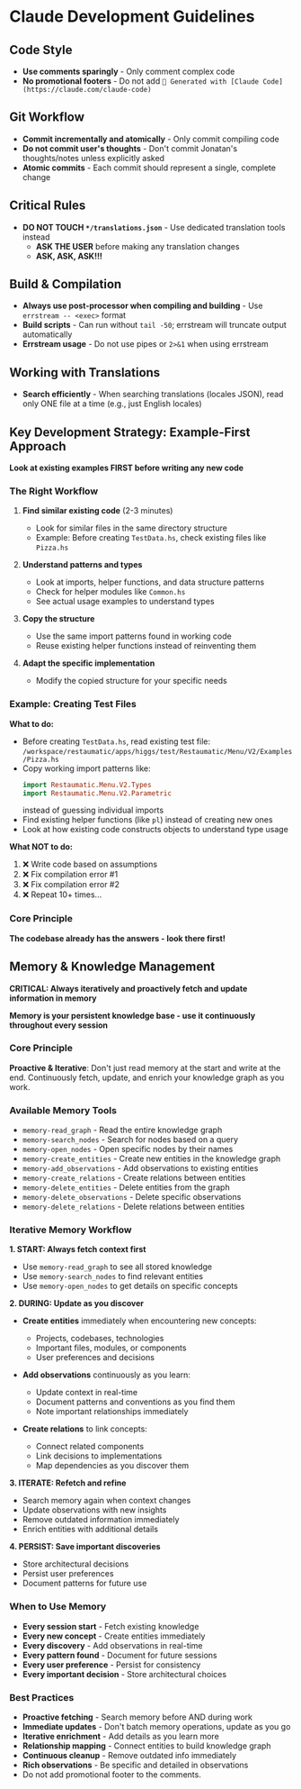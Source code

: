 # Claude Development Guidelines

## Code Style

- **Use comments sparingly** - Only comment complex code
- **No promotional footers** - Do not add `🤖 Generated with [Claude Code](https://claude.com/claude-code)`

## Git Workflow

- **Commit incrementally and atomically** - Only commit compiling code
- **Do not commit user's thoughts** - Don't commit Jonatan's thoughts/notes unless explicitly asked
- **Atomic commits** - Each commit should represent a single, complete change

## Critical Rules

- **DO NOT TOUCH `*/translations.json`** - Use dedicated translation tools instead
  - **ASK THE USER** before making any translation changes
  - **ASK, ASK, ASK!!!**

## Build & Compilation

- **Always use post-processor when compiling and building** - Use `errstream -- <exec>` format
- **Build scripts** - Can run without `tail -50`; errstream will truncate output automatically
- **Errstream usage** - Do not use pipes or `2>&1` when using errstream

## Working with Translations

- **Search efficiently** - When searching translations (locales JSON), read only ONE file at a time (e.g., just English locales)

## Key Development Strategy: Example-First Approach

**Look at existing examples FIRST before writing any new code**

### The Right Workflow

1. **Find similar existing code** (2-3 minutes)
   - Look for similar files in the same directory structure
   - Example: Before creating `TestData.hs`, check existing files like `Pizza.hs`
   
2. **Understand patterns and types**
   - Look at imports, helper functions, and data structure patterns
   - Check for helper modules like `Common.hs`
   - See actual usage examples to understand types
   
3. **Copy the structure**
   - Use the same import patterns found in working code
   - Reuse existing helper functions instead of reinventing them
   
4. **Adapt the specific implementation**
   - Modify the copied structure for your specific needs

### Example: Creating Test Files

**What to do:**
- Before creating `TestData.hs`, read existing test file: `/workspace/restaumatic/apps/higgs/test/Restaumatic/Menu/V2/Examples/Pizza.hs`
- Copy working import patterns like:
  ```haskell
  import Restaumatic.Menu.V2.Types
  import Restaumatic.Menu.V2.Parametric
  ```
  instead of guessing individual imports
- Find existing helper functions (like `pl`) instead of creating new ones
- Look at how existing code constructs objects to understand type usage

**What NOT to do:**
1. ❌ Write code based on assumptions
2. ❌ Fix compilation error #1
3. ❌ Fix compilation error #2
4. ❌ Repeat 10+ times...

### Core Principle

**The codebase already has the answers - look there first!**

## Memory & Knowledge Management

**CRITICAL: Always iteratively and proactively fetch and update information in memory**

**Memory is your persistent knowledge base - use it continuously throughout every session**

### Core Principle

**Proactive & Iterative**: Don't just read memory at the start and write at the end. Continuously fetch, update, and enrich your knowledge graph as you work.

### Available Memory Tools

- `memory-read_graph` - Read the entire knowledge graph
- `memory-search_nodes` - Search for nodes based on a query
- `memory-open_nodes` - Open specific nodes by their names
- `memory-create_entities` - Create new entities in the knowledge graph
- `memory-add_observations` - Add observations to existing entities
- `memory-create_relations` - Create relations between entities
- `memory-delete_entities` - Delete entities from the graph
- `memory-delete_observations` - Delete specific observations
- `memory-delete_relations` - Delete relations between entities

### Iterative Memory Workflow

**1. START: Always fetch context first**
   - Use `memory-read_graph` to see all stored knowledge
   - Use `memory-search_nodes` to find relevant entities
   - Use `memory-open_nodes` to get details on specific concepts

**2. DURING: Update as you discover**
   - **Create entities** immediately when encountering new concepts:
     - Projects, codebases, technologies
     - Important files, modules, or components
     - User preferences and decisions

   - **Add observations** continuously as you learn:
     - Update context in real-time
     - Document patterns and conventions as you find them
     - Note important relationships immediately

   - **Create relations** to link concepts:
     - Connect related components
     - Link decisions to implementations
     - Map dependencies as you discover them

**3. ITERATE: Refetch and refine**
   - Search memory again when context changes
   - Update observations with new insights
   - Remove outdated information immediately
   - Enrich entities with additional details

**4. PERSIST: Save important discoveries**
   - Store architectural decisions
   - Persist user preferences
   - Document patterns for future use

### When to Use Memory

- **Every session start** - Fetch existing knowledge
- **Every new concept** - Create entities immediately
- **Every discovery** - Add observations in real-time
- **Every pattern found** - Document for future sessions
- **Every user preference** - Persist for consistency
- **Every important decision** - Store architectural choices

### Best Practices

- **Proactive fetching** - Search memory before AND during work
- **Immediate updates** - Don't batch memory operations, update as you go
- **Iterative enrichment** - Add details as you learn more
- **Relationship mapping** - Connect entities to build knowledge graph
- **Continuous cleanup** - Remove outdated info immediately
- **Rich observations** - Be specific and detailed in observations
- Do not add promotional footer to the comments.